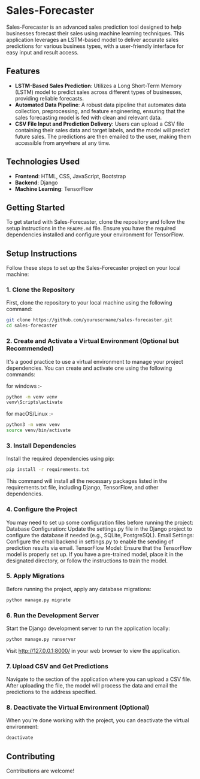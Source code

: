 # Sales-Forecaster
Sales-Forecaster is an advanced sales prediction tool designed to help businesses forecast their sales using machine learning techniques. This application leverages an LSTM-based model to deliver accurate sales predictions for various business types, with a user-friendly interface for easy input and result access.

## Features
- **LSTM-Based Sales Prediction**: Utilizes a Long Short-Term Memory (LSTM) model to predict sales across different types of businesses, providing reliable forecasts.
- **Automated Data Pipeline**: A robust data pipeline that automates data collection, preprocessing, and feature engineering, ensuring that the sales forecasting model is fed with clean and relevant data.
- **CSV File Input and Prediction Delivery**: Users can upload a CSV file containing their sales data and target labels, and the model will predict future sales. The predictions are then emailed to the user, making them accessible from anywhere at any time.

## Technologies Used
- **Frontend**: HTML, CSS, JavaScript, Bootstrap
- **Backend**: Django
- **Machine Learning**: TensorFlow

## Getting Started
To get started with Sales-Forecaster, clone the repository and follow the setup instructions in the `README.md` file. Ensure you have the required dependencies installed and configure your environment for TensorFlow.

## Setup Instructions
Follow these steps to set up the Sales-Forecaster project on your local machine:
### 1. Clone the Repository
First, clone the repository to your local machine using the following command:
```bash
git clone https://github.com/yourusername/sales-forecaster.git
cd sales-forecaster
```
### 2. Create and Activate a Virtual Environment (Optional but Recommended)
It's a good practice to use a virtual environment to manage your project dependencies. You can create and activate one using the following commands:

for windows :-
```bash
python -m venv venv
venv\Scripts\activate
```
for macOS/Linux :-
```bash
python3 -m venv venv
source venv/bin/activate
```
### 3. Install Dependencies
Install the required dependencies using pip:
```bash
pip install -r requirements.txt
```
This command will install all the necessary packages listed in the requirements.txt file, including Django, TensorFlow, and other dependencies.
### 4. Configure the Project
You may need to set up some configuration files before running the project:
Database Configuration: Update the settings.py file in the Django project to configure the database if needed (e.g., SQLite, PostgreSQL).
Email Settings: Configure the email backend in settings.py to enable the sending of prediction results via email.
TensorFlow Model: Ensure that the TensorFlow model is properly set up. If you have a pre-trained model, place it in the designated directory, or follow the instructions to train the model.
### 5. Apply Migrations
Before running the project, apply any database migrations:
```bash
python manage.py migrate
```
### 6. Run the Development Server
Start the Django development server to run the application locally:
```bash
python manage.py runserver
```
Visit http://127.0.0.1:8000/ in your web browser to view the application.
### 7. Upload CSV and Get Predictions
Navigate to the section of the application where you can upload a CSV file.
After uploading the file, the model will process the data and email the predictions to the address specified.
### 8. Deactivate the Virtual Environment (Optional)
When you're done working with the project, you can deactivate the virtual environment:
```bash
deactivate
```
## Contributing
Contributions are welcome!
